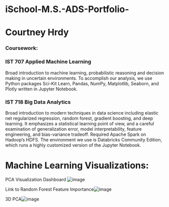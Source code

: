# iSchool-M.S.-ADS-Portfolio-

# Courtney Hrdy 

### Coursework:

### IST 707 Applied Machine Learning

Broad introduction to machine learning, probabilistic reasoning and decision making in uncertain environments. To accomplish our analysis, we use Python packages Sci-Kit Learn, Pandas, NumPy, Matplotlib, Seaborn, and Plotly written in Jupyter Notebook. 

### IST 718 Big Data Analytics 

 Broad introduction to modern techniques in data science including elastic net regularized regression, random forest, gradient boosting, and deep learning. It emphasizes a statistical learning point of view, and a careful examination of generalization error, model interpretability, feature engineering, and bias-variance tradeoff. 
Required Apache Spark on Hadoop’s HDFS. The environment we use is Databricks Community Edition, which runs a highly customized version of the Jupyter Notebook.


# Machine Learning Visualizations: 

 PCA Visualization Dashboard ![image](https://user-images.githubusercontent.com/64566726/146412484-2d1ab5fb-da8b-4809-8247-0e878dbb5872.png)

Link to Random Forest Feature Importance![image](https://user-images.githubusercontent.com/64566726/146412539-d928c385-014d-41c2-8762-55ca1e693357.png)

3D PCA![image](https://user-images.githubusercontent.com/64566726/146412614-1475b0da-8e93-4199-8f37-0acb2950a000.png)

